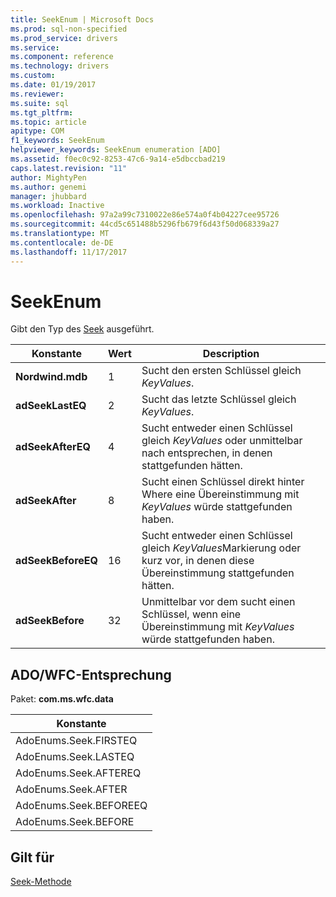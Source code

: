 ```yaml
---
title: SeekEnum | Microsoft Docs
ms.prod: sql-non-specified
ms.prod_service: drivers
ms.service: 
ms.component: reference
ms.technology: drivers
ms.custom: 
ms.date: 01/19/2017
ms.reviewer: 
ms.suite: sql
ms.tgt_pltfrm: 
ms.topic: article
apitype: COM
f1_keywords: SeekEnum
helpviewer_keywords: SeekEnum enumeration [ADO]
ms.assetid: f0ec0c92-8253-47c6-9a14-e5dbccbad219
caps.latest.revision: "11"
author: MightyPen
ms.author: genemi
manager: jhubbard
ms.workload: Inactive
ms.openlocfilehash: 97a2a99c7310022e86e574a0f4b04227cee95726
ms.sourcegitcommit: 44cd5c651488b5296fb679f6d43f50d068339a27
ms.translationtype: MT
ms.contentlocale: de-DE
ms.lasthandoff: 11/17/2017
---
```

# <a name="seekenum"></a>SeekEnum
Gibt den Typ des [Seek](../../../ado/reference/ado-api/seek-method.md) ausgeführt.  
  
|Konstante|Wert|Description|  
|--------------|-----------|-----------------|  
|**Nordwind.mdb**|1|Sucht den ersten Schlüssel gleich *KeyValues*.|  
|**adSeekLastEQ**|2|Sucht das letzte Schlüssel gleich *KeyValues*.|  
|**adSeekAfterEQ**|4|Sucht entweder einen Schlüssel gleich *KeyValues* oder unmittelbar nach entsprechen, in denen stattgefunden hätten.|  
|**adSeekAfter**|8|Sucht einen Schlüssel direkt hinter Where eine Übereinstimmung mit *KeyValues* würde stattgefunden haben.|  
|**adSeekBeforeEQ**|16|Sucht entweder einen Schlüssel gleich *KeyValues*Markierung oder kurz vor, in denen diese Übereinstimmung stattgefunden hätten.|  
|**adSeekBefore**|32|Unmittelbar vor dem sucht einen Schlüssel, wenn eine Übereinstimmung mit *KeyValues* würde stattgefunden haben.|  
  
## <a name="adowfc-equivalent"></a>ADO/WFC-Entsprechung  
 Paket: **com.ms.wfc.data**  
  
|Konstante|  
|--------------|  
|AdoEnums.Seek.FIRSTEQ|  
|AdoEnums.Seek.LASTEQ|  
|AdoEnums.Seek.AFTEREQ|  
|AdoEnums.Seek.AFTER|  
|AdoEnums.Seek.BEFOREEQ|  
|AdoEnums.Seek.BEFORE|  
  
## <a name="applies-to"></a>Gilt für  
 [Seek-Methode](../../../ado/reference/ado-api/seek-method.md)
